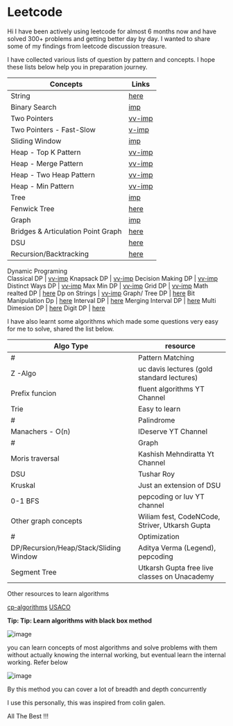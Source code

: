 # Leetcode

Hi I have been actively using leetcode for almost 6 months now and have solved 300+ problems and getting better day by day. I wanted to share some of my findings from leetcode discussion treasure.

I have collected various lists of question by pattern and concepts. I hope these lists below help you in preparation journey.

**Concepts** | **Links**
---------|-----------
String | [here](https://leetcode.com/list/ehkbkaxt)
Binary Search	 | [imp](https://leetcode.com/list/e5vjd5xs)
Two Pointers	 | [vv-imp](https://leetcode.com/list/e9snhf4h)
Two Pointers - Fast-Slow	 | [v-imp](https://leetcode.com/list/e9surc0r)
Sliding Window	 | [imp](https://leetcode.com/list/e5na1hcg)
Heap - Top K Pattern	 | [vv-imp](https://leetcode.com/list/e9sr11es)
Heap - Merge Pattern	 | [vv-imp](https://leetcode.com/list/e9spcwu1)
Heap - Two Heap Pattern	 | [vv-imp](https://leetcode.com/list/e9smnbcm)
Heap - Min Pattern	 | [vv-imp](https://leetcode.com/list/e9sa9dgt)
Tree | 	[imp](https://leetcode.com/list/e5xnbz4r)
Fenwick Tree | 	[here](https://leetcode.com/list/5vezxjhm/)
Graph	 | [imp](https://leetcode.com/list/exk9bfmj)
Bridges & Articulation Point Graph | 	[here](https://leetcode.com/list/exk9jcpt)
DSU | 	[here](https://leetcode.com/list/exseebe3)
Recursion/Backtracking	 | [here](https://leetcode.com/list/e9zey1gd)
Dynamic Programing	
Classical DP	 | [vv-imp](https://leetcode.com/list/e5du47b6)
Knapsack DP	 | [vv-imp](https://leetcode.com/list/e5du8m2r)
Decision Making DP	 | [vv-imp](https://leetcode.com/list/ehgh83qm)
Distinct Ways DP	 | [vv-imp](https://leetcode.com/list/ehgh7eyt)
Max Min DP | 	[vv-imp](https://leetcode.com/list/ehghd2jv)
Grid DP	 | [vv-imp](https://leetcode.com/list/e5ducp4i)
Math realted DP	 | [here](https://leetcode.com/list/e5du6ce3)
Dp on Strings	 | [vv-imp](https://leetcode.com/list/ehghusgh)
Graph/ Tree DP	 | [here](https://leetcode.com/list/e5dult0g)
Bit Manipulation Dp | 	[here](https://leetcode.com/list/e5duqfrh)
Interval DP	 | [here](https://leetcode.com/list/e5dtxk8r)
Merging Interval DP | 	[here](https://leetcode.com/list/ehghlx1r)
Multi Dimesion DP | 	[here](https://leetcode.com/list/e5dubese)
Digit DP	 | [here](https://leetcode.com/list/e5dufyqj)

I have also learnt some algorithms which made some questions very easy for me to solve, shared the list below.

Algo Type |	resource
----------|------------
# |	Pattern Matching
Z -Algo	 | uc davis lectures (gold standard lectures)
Prefix funcion	 |	fluent algorithms YT Channel
Trie | Easy to learn
#	 |	Palindrome
Manachers - O(n)	 |	IDeserve YT Channel
# |		Graph
Moris traversal |		Kashish Mehndiratta Yt Channel
DSU |		Tushar Roy
Kruskal	 |	Just an extension of DSU
0-1 BFS |		pepcoding or luv YT channel
Other graph concepts |		Wiliam fest, CodeNCode, Striver, Utkarsh Gupta
#	 |	Optimization
DP/Recursion/Heap/Stack/Sliding Window |		Aditya Verma (Legend), pepcoding
Segment Tree |	Utkarsh Gupta free live classes on Unacademy

Other resources to learn algorithms

[cp-algorithms](https://cp-algorithms.com/)
[USACO](https://usaco.guide/)

**Tip: Tip: Learn algorithms with black box method**

![image](https://user-images.githubusercontent.com/46800049/198150056-e571bfc2-14ce-46ea-bc91-39f741715f15.png)

you can learn concepts of most algorithms and solve problems with them without actually knowing the internal working, but eventual learn the internal working. Refer below

![image](https://user-images.githubusercontent.com/46800049/198150093-a811d9f2-2d92-4cac-b1c9-b241f7153257.png)

By this method you can cover a lot of breadth and depth concurrently

I use this personally, this was inspired from colin galen.

All The Best !!!

